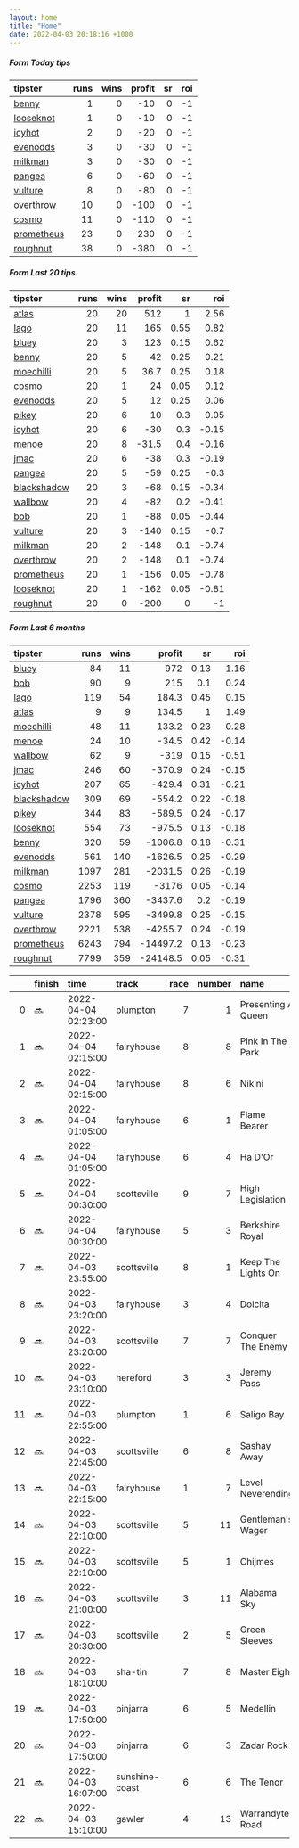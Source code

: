 ```yaml
---   
layout: home  
title: "Home"   
date: 2022-04-03 20:18:16 +1000  
---   
```



##### Form Today tips   

| tipster                                                       |   runs |   wins |   profit |   sr |   roi |
|:--------------------------------------------------------------|-------:|-------:|---------:|-----:|------:|
| [benny](https://mrwayneo.github.io/tips/benny.html)           |      1 |      0 |      -10 |    0 |    -1 |
| [looseknot](https://mrwayneo.github.io/tips/looseknot.html)   |      1 |      0 |      -10 |    0 |    -1 |
| [icyhot](https://mrwayneo.github.io/tips/icyhot.html)         |      2 |      0 |      -20 |    0 |    -1 |
| [evenodds](https://mrwayneo.github.io/tips/evenodds.html)     |      3 |      0 |      -30 |    0 |    -1 |
| [milkman](https://mrwayneo.github.io/tips/milkman.html)       |      3 |      0 |      -30 |    0 |    -1 |
| [pangea](https://mrwayneo.github.io/tips/pangea.html)         |      6 |      0 |      -60 |    0 |    -1 |
| [vulture](https://mrwayneo.github.io/tips/vulture.html)       |      8 |      0 |      -80 |    0 |    -1 |
| [overthrow](https://mrwayneo.github.io/tips/overthrow.html)   |     10 |      0 |     -100 |    0 |    -1 |
| [cosmo](https://mrwayneo.github.io/tips/cosmo.html)           |     11 |      0 |     -110 |    0 |    -1 |
| [prometheus](https://mrwayneo.github.io/tips/prometheus.html) |     23 |      0 |     -230 |    0 |    -1 |
| [roughnut](https://mrwayneo.github.io/tips/roughnut.html)     |     38 |      0 |     -380 |    0 |    -1 |

##### Form Last 20 tips   

| tipster                                                         |   runs |   wins |   profit |   sr |   roi |
|:----------------------------------------------------------------|-------:|-------:|---------:|-----:|------:|
| [atlas](https://mrwayneo.github.io/tips/atlas.html)             |     20 |     20 |    512   | 1    |  2.56 |
| [lago](https://mrwayneo.github.io/tips/lago.html)               |     20 |     11 |    165   | 0.55 |  0.82 |
| [bluey](https://mrwayneo.github.io/tips/bluey.html)             |     20 |      3 |    123   | 0.15 |  0.62 |
| [benny](https://mrwayneo.github.io/tips/benny.html)             |     20 |      5 |     42   | 0.25 |  0.21 |
| [moechilli](https://mrwayneo.github.io/tips/moechilli.html)     |     20 |      5 |     36.7 | 0.25 |  0.18 |
| [cosmo](https://mrwayneo.github.io/tips/cosmo.html)             |     20 |      1 |     24   | 0.05 |  0.12 |
| [evenodds](https://mrwayneo.github.io/tips/evenodds.html)       |     20 |      5 |     12   | 0.25 |  0.06 |
| [pikey](https://mrwayneo.github.io/tips/pikey.html)             |     20 |      6 |     10   | 0.3  |  0.05 |
| [icyhot](https://mrwayneo.github.io/tips/icyhot.html)           |     20 |      6 |    -30   | 0.3  | -0.15 |
| [menoe](https://mrwayneo.github.io/tips/menoe.html)             |     20 |      8 |    -31.5 | 0.4  | -0.16 |
| [jmac](https://mrwayneo.github.io/tips/jmac.html)               |     20 |      6 |    -38   | 0.3  | -0.19 |
| [pangea](https://mrwayneo.github.io/tips/pangea.html)           |     20 |      5 |    -59   | 0.25 | -0.3  |
| [blackshadow](https://mrwayneo.github.io/tips/blackshadow.html) |     20 |      3 |    -68   | 0.15 | -0.34 |
| [wallbow](https://mrwayneo.github.io/tips/wallbow.html)         |     20 |      4 |    -82   | 0.2  | -0.41 |
| [bob](https://mrwayneo.github.io/tips/bob.html)                 |     20 |      1 |    -88   | 0.05 | -0.44 |
| [vulture](https://mrwayneo.github.io/tips/vulture.html)         |     20 |      3 |   -140   | 0.15 | -0.7  |
| [milkman](https://mrwayneo.github.io/tips/milkman.html)         |     20 |      2 |   -148   | 0.1  | -0.74 |
| [overthrow](https://mrwayneo.github.io/tips/overthrow.html)     |     20 |      2 |   -148   | 0.1  | -0.74 |
| [prometheus](https://mrwayneo.github.io/tips/prometheus.html)   |     20 |      1 |   -156   | 0.05 | -0.78 |
| [looseknot](https://mrwayneo.github.io/tips/looseknot.html)     |     20 |      1 |   -162   | 0.05 | -0.81 |
| [roughnut](https://mrwayneo.github.io/tips/roughnut.html)       |     20 |      0 |   -200   | 0    | -1    |

##### Form Last 6 months   

| tipster                                                         |   runs |   wins |   profit |   sr |   roi |
|:----------------------------------------------------------------|-------:|-------:|---------:|-----:|------:|
| [bluey](https://mrwayneo.github.io/tips/bluey.html)             |     84 |     11 |    972   | 0.13 |  1.16 |
| [bob](https://mrwayneo.github.io/tips/bob.html)                 |     90 |      9 |    215   | 0.1  |  0.24 |
| [lago](https://mrwayneo.github.io/tips/lago.html)               |    119 |     54 |    184.3 | 0.45 |  0.15 |
| [atlas](https://mrwayneo.github.io/tips/atlas.html)             |      9 |      9 |    134.5 | 1    |  1.49 |
| [moechilli](https://mrwayneo.github.io/tips/moechilli.html)     |     48 |     11 |    133.2 | 0.23 |  0.28 |
| [menoe](https://mrwayneo.github.io/tips/menoe.html)             |     24 |     10 |    -34.5 | 0.42 | -0.14 |
| [wallbow](https://mrwayneo.github.io/tips/wallbow.html)         |     62 |      9 |   -319   | 0.15 | -0.51 |
| [jmac](https://mrwayneo.github.io/tips/jmac.html)               |    246 |     60 |   -370.9 | 0.24 | -0.15 |
| [icyhot](https://mrwayneo.github.io/tips/icyhot.html)           |    207 |     65 |   -429.4 | 0.31 | -0.21 |
| [blackshadow](https://mrwayneo.github.io/tips/blackshadow.html) |    309 |     69 |   -554.2 | 0.22 | -0.18 |
| [pikey](https://mrwayneo.github.io/tips/pikey.html)             |    344 |     83 |   -589.5 | 0.24 | -0.17 |
| [looseknot](https://mrwayneo.github.io/tips/looseknot.html)     |    554 |     73 |   -975.5 | 0.13 | -0.18 |
| [benny](https://mrwayneo.github.io/tips/benny.html)             |    320 |     59 |  -1006.8 | 0.18 | -0.31 |
| [evenodds](https://mrwayneo.github.io/tips/evenodds.html)       |    561 |    140 |  -1626.5 | 0.25 | -0.29 |
| [milkman](https://mrwayneo.github.io/tips/milkman.html)         |   1097 |    281 |  -2031.5 | 0.26 | -0.19 |
| [cosmo](https://mrwayneo.github.io/tips/cosmo.html)             |   2253 |    119 |  -3176   | 0.05 | -0.14 |
| [pangea](https://mrwayneo.github.io/tips/pangea.html)           |   1796 |    360 |  -3437.6 | 0.2  | -0.19 |
| [vulture](https://mrwayneo.github.io/tips/vulture.html)         |   2378 |    595 |  -3499.8 | 0.25 | -0.15 |
| [overthrow](https://mrwayneo.github.io/tips/overthrow.html)     |   2221 |    538 |  -4255.7 | 0.24 | -0.19 |
| [prometheus](https://mrwayneo.github.io/tips/prometheus.html)   |   6243 |    794 | -14497.2 | 0.13 | -0.23 |
| [roughnut](https://mrwayneo.github.io/tips/roughnut.html)       |   7799 |    359 | -24148.5 | 0.05 | -0.31 |

|    | finish   | time                | track          |   race |   number | name               |   odds | tipster            |
|---:|:---------|:--------------------|:---------------|-------:|---------:|:-------------------|-------:|:-------------------|
|  0 | :soon:   | 2022-04-04 02:23:00 | plumpton       |      7 |        1 | Presenting A Queen |   1.75 | vulture,milkman    |
|  1 | :soon:   | 2022-04-04 02:15:00 | fairyhouse     |      8 |        8 | Pink In The Park   |   4.4  | overthrow          |
|  2 | :soon:   | 2022-04-04 02:15:00 | fairyhouse     |      8 |        6 | Nikini             |   3.7  | overthrow          |
|  3 | :soon:   | 2022-04-04 01:05:00 | fairyhouse     |      6 |        1 | Flame Bearer       |   3.3  | overthrow          |
|  4 | :soon:   | 2022-04-04 01:05:00 | fairyhouse     |      6 |        4 | Ha D'Or            |   4.8  | overthrow          |
|  5 | :soon:   | 2022-04-04 00:30:00 | scottsville    |      9 |        7 | High Legislation   |   0    | vulture            |
|  6 | :soon:   | 2022-04-04 00:30:00 | fairyhouse     |      5 |        3 | Berkshire Royal    |   3.75 | evenodds,overthrow |
|  7 | :soon:   | 2022-04-03 23:55:00 | scottsville    |      8 |        1 | Keep The Lights On |   0    | pangea             |
|  8 | :soon:   | 2022-04-03 23:20:00 | fairyhouse     |      3 |        4 | Dolcita            |   2.62 | evenodds,overthrow |
|  9 | :soon:   | 2022-04-03 23:20:00 | scottsville    |      7 |        7 | Conquer The Enemy  |   0    | vulture            |
| 10 | :soon:   | 2022-04-03 23:10:00 | hereford       |      3 |        3 | Jeremy Pass        |   5.5  | overthrow          |
| 11 | :soon:   | 2022-04-03 22:55:00 | plumpton       |      1 |        6 | Saligo Bay         |   1.36 | vulture            |
| 12 | :soon:   | 2022-04-03 22:45:00 | scottsville    |      6 |        8 | Sashay Away        |   0    | vulture,milkman    |
| 13 | :soon:   | 2022-04-03 22:15:00 | fairyhouse     |      1 |        7 | Level Neverending  |   1.5  | milkman            |
| 14 | :soon:   | 2022-04-03 22:10:00 | scottsville    |      5 |       11 | Gentleman's Wager  |   0    | icyhot             |
| 15 | :soon:   | 2022-04-03 22:10:00 | scottsville    |      5 |        1 | Chijmes            |   0    | pangea             |
| 16 | :soon:   | 2022-04-03 21:00:00 | scottsville    |      3 |       11 | Alabama Sky        |   0    | evenodds,overthrow |
| 17 | :soon:   | 2022-04-03 20:30:00 | scottsville    |      2 |        5 | Green Sleeves      |   0    | overthrow          |
| 18 | :soon:   | 2022-04-03 18:10:00 | sha-tin        |      7 |        8 | Master Eight       |   4    | icyhot             |
| 19 | :soon:   | 2022-04-03 17:50:00 | pinjarra       |      6 |        5 | Medellin           |  17    | pangea             |
| 20 | :soon:   | 2022-04-03 17:50:00 | pinjarra       |      6 |        3 | Zadar Rock         |   2.15 | benny,pangea       |
| 21 | :soon:   | 2022-04-03 16:07:00 | sunshine-coast |      6 |        6 | The Tenor          |   7    | pangea,overthrow   |
| 22 | :soon:   | 2022-04-03 15:10:00 | gawler         |      4 |       13 | Warrandyte Road    |   5.5  | looseknot          |